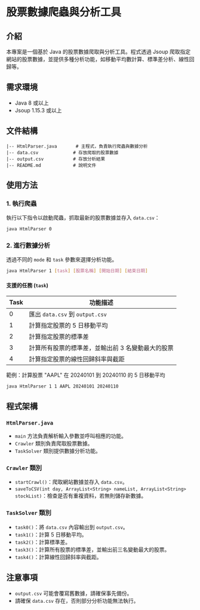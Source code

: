 # 股票數據爬蟲與分析工具

## 介紹
本專案是一個基於 Java 的股票數據爬取與分析工具。程式透過 Jsoup 爬取指定網站的股票數據，並提供多種分析功能，如移動平均數計算、標準差分析、線性回歸等。

## 需求環境
- Java 8 或以上
- Jsoup 1.15.3 或以上

## 文件結構
```
|-- HtmlParser.java       # 主程式，負責執行爬蟲與數據分析
|-- data.csv             # 存放爬取的股票數據
|-- output.csv           # 存放分析結果
|-- README.md            # 說明文件
```

## 使用方法
### 1. 執行爬蟲
執行以下指令以啟動爬蟲，抓取最新的股票數據並存入 `data.csv`：
```sh
java HtmlParser 0
```

### 2. 進行數據分析
透過不同的 `mode` 和 `task` 參數來選擇分析功能。
```sh
java HtmlParser 1 [task] [股票名稱] [開始日期] [結束日期]
```

#### 支援的任務 (`task`)
| Task | 功能描述 |
|------|---------|
| 0 | 匯出 `data.csv` 到 `output.csv` |
| 1 | 計算指定股票的 5 日移動平均 |
| 2 | 計算指定股票的標準差 |
| 3 | 計算所有股票的標準差，並輸出前 3 名變動最大的股票 |
| 4 | 計算指定股票的線性回歸斜率與截距 |

範例：計算股票 "AAPL" 在 20240101 到 20240110 的 5 日移動平均
```sh
java HtmlParser 1 1 AAPL 20240101 20240110
```

## 程式架構
### `HtmlParser.java`
- `main` 方法負責解析輸入參數並呼叫相應的功能。
- `Crawler` 類別負責爬取股票數據。
- `TaskSolver` 類別提供數據分析功能。

### `Crawler` 類別
- `startCrawl()`：爬取網站數據並存入 `data.csv`。
- `saveToCSV(int day, ArrayList<String> nameList, ArrayList<String> stockList)`：檢查是否有重複資料，若無則儲存新數據。

### `TaskSolver` 類別
- `task0()`：將 `data.csv` 內容輸出到 `output.csv`。
- `task1()`：計算 5 日移動平均。
- `task2()`：計算標準差。
- `task3()`：計算所有股票的標準差，並輸出前三名變動最大的股票。
- `task4()`：計算線性回歸斜率與截距。

## 注意事項
- `output.csv` 可能會覆寫舊數據，請確保事先備份。
- 請確保 `data.csv` 存在，否則部分分析功能無法執行。

